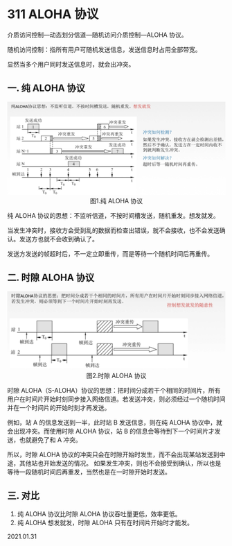 # 311 ALOHA 协议

介质访问控制—动态划分信道—随机访问介质控制—ALOHA 协议。

随机访问控制：指所有用户可随机发送信息，发送信息时占用全部带宽。

显然当多个用户同时发送信息时，就会出冲突。

## 一. 纯 ALOHA 协议

<img src="计网310-1.png" alt="计网310-1" style="zoom:67%;" />

<center>图1.纯 ALOHA 协议</center>

纯 ALOHA 协议的思想：不监听信道，不按时间槽发送，随机重发。想发就发。

当发生冲突时，接收方会受到乱的数据而检查出错误，就不会接收，也不会发送确认。发送方也就不会收到确认了。

发送方发送的帧超时后，不一定立即重传，而是等待一个随机时间后再重传。

## 二. 时隙 ALOHA 协议

<img src="计网310-2.png" alt="计网310-2" style="zoom: 67%;" />

<center>图2.时隙 ALOHA 协议</center>

时隙 ALOHA（S-ALOHA）协议的思想：把时间分成若干个相同的时间片，所有用户在时间片开始时刻同步接入网络信道。若发送冲突，则必须经过一个随机时间并在一个时间片的开始时刻才再发送。

例如，站 A 的信息发送到一半，此时站 B 发送信息，则在纯 ALOHA 协议中，就会出现冲突。而使用时隙 ALOHA 协议，站 B 的信息会等待到下一个时间片才发送，也就避免了和 A 冲突。

所以，时隙 ALOHA 协议的冲突只会在时隙开始时发生，而不会出现某站发送到中途，其他站也开始发送的情况。
如果发生冲突，则也不会接受到确认，所以也是等待一段随机时间后再重发，当然也是在一时隙开始时发送。

## 三. 对比

1. 纯 ALOHA 协议比时隙 ALOHA 协议吞吐量更低，效率更低。
2. 纯 ALOHA 想发就发，时隙 ALOHA 只有在时间片开始时才能发。

2021.01.31